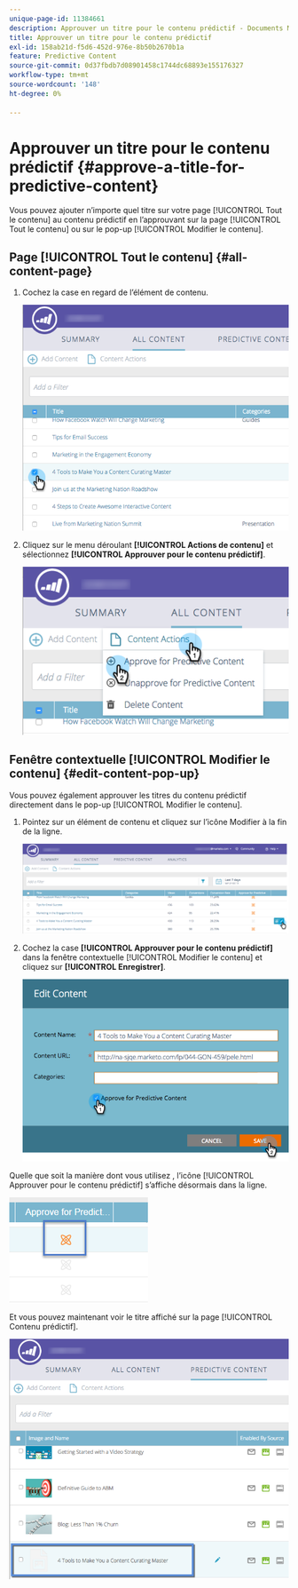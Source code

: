 ```yaml
---
unique-page-id: 11384661
description: Approuver un titre pour le contenu prédictif - Documents Marketo - Documentation du produit
title: Approuver un titre pour le contenu prédictif
exl-id: 158ab21d-f5d6-452d-976e-8b50b2670b1a
feature: Predictive Content
source-git-commit: 0d37fbdb7d08901458c1744dc68893e155176327
workflow-type: tm+mt
source-wordcount: '148'
ht-degree: 0%

---
```


# Approuver un titre pour le contenu prédictif {#approve-a-title-for-predictive-content}

Vous pouvez ajouter n’importe quel titre sur votre page [!UICONTROL Tout le contenu] au contenu prédictif en l’approuvant sur la page [!UICONTROL Tout le contenu] ou sur le pop-up [!UICONTROL Modifier le contenu].

## Page [!UICONTROL Tout le contenu] {#all-content-page}

1. Cochez la case en regard de l’élément de contenu.

   ![](assets/image2017-10-3-9-3a9-3a47.png)

1. Cliquez sur le menu déroulant **[!UICONTROL Actions de contenu]** et sélectionnez **[!UICONTROL Approuver pour le contenu prédictif]**.

   ![](assets/image2017-10-3-9-3a10-3a31.png)

## Fenêtre contextuelle [!UICONTROL Modifier le contenu] {#edit-content-pop-up}

Vous pouvez également approuver les titres du contenu prédictif directement dans le pop-up [!UICONTROL Modifier le contenu].

1. Pointez sur un élément de contenu et cliquez sur l’icône Modifier à la fin de la ligne.

   ![](assets/image2017-10-3-9-3a14-3a55.png)

1. Cochez la case **[!UICONTROL Approuver pour le contenu prédictif]** dans la fenêtre contextuelle [!UICONTROL Modifier le contenu] et cliquez sur **[!UICONTROL Enregistrer]**.

   ![](assets/image2017-10-3-9-3a15-3a35.png)

Quelle que soit la manière dont vous utilisez , l’icône [!UICONTROL Approuver pour le contenu prédictif] s’affiche désormais dans la ligne.

![](assets/five.png)

Et vous pouvez maintenant voir le titre affiché sur la page [!UICONTROL Contenu prédictif].

![](assets/image2017-10-3-9-3a16-3a45.png)
